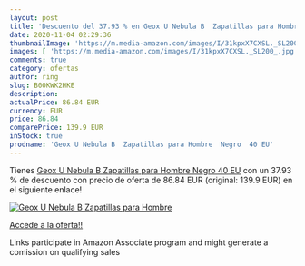 ```yaml
---
layout: post
title: 'Descuento del 37.93 % en Geox U Nebula B  Zapatillas para Hombre '
date: 2020-11-04 02:29:36
thumbnailImage: 'https://m.media-amazon.com/images/I/31kpxX7CXSL._SL200_.jpg'
images: [ 'https://m.media-amazon.com/images/I/31kpxX7CXSL._SL200_.jpg' ]
comments: true
category: ofertas
author: ring
slug: B00KWK2HKE
description:
actualPrice: 86.84 EUR
currency: EUR
price: 86.84
comparePrice: 139.9 EUR
inStock: true
prodname: 'Geox U Nebula B  Zapatillas para Hombre  Negro  40 EU'
---
```


Tienes [Geox U Nebula B  Zapatillas para Hombre  Negro  40 EU](https://www.amazon.es/dp/B00KWK2HKE/?tag=tolees-21) con un 37.93 % de descuento con precio de oferta de 86.84 EUR (original: 139.9 EUR) en el siguiente enlace!

[![Geox U Nebula B  Zapatillas para Hombre ](https://m.media-amazon.com/images/I/31kpxX7CXSL._SL200_.jpg)](https://www.amazon.es/dp/B00KWK2HKE/?tag=tolees-21)

[Accede a la oferta!!](https://www.amazon.es/dp/B00KWK2HKE/?tag=tolees-21)

Links participate in Amazon Associate program and might generate a comission on qualifying sales



